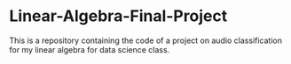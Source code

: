 # Linear-Algebra-Final-Project
This is a repository containing the code of a project on audio classification for my linear algebra for data science class.
